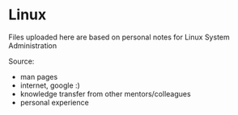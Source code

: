 # Linux
Files uploaded here are based on personal notes for Linux System Administration

Source:
- man pages
- internet, google :)
- knowledge transfer from other mentors/colleagues
- personal experience
